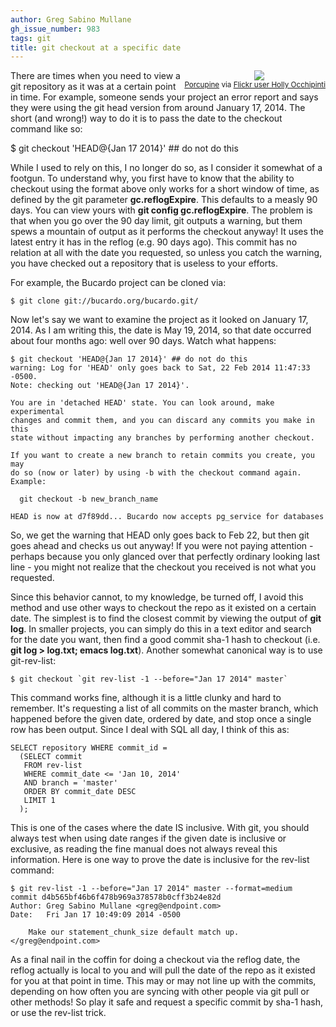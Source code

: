 ```yaml
---
author: Greg Sabino Mullane
gh_issue_number: 983
tags: git
title: git checkout at a specific date
---
```




<div class="separator" style="clear: both; float:right; text-align: center;"><a href="/blog/2014/05/19/git-checkout-at-specific-date/image-0.jpeg" imageanchor="1" style="clear: right; margin-bottom: 1em; margin-left: 1em;"><img border="0" src="/blog/2014/05/19/git-checkout-at-specific-date/image-0.jpeg"/></a>
<br/><small><a href="https://flic.kr/p/eqKF87">Porcupine</a> via <a href="https://www.flickr.com/photos/pinti1/">Flickr user Holly Occhipinti</a></small></div>

There are times when you need to view a git repository as it was at a certain point in time. For example, someone sends your project an error report and says they were using the git head version from around January 17, 2014. The short (and wrong!) way to do it is to pass the date to the checkout command like so:

$ git checkout 'HEAD@{Jan 17 2014}' ## do not do this

While I used to rely on this, I no longer do so, as I consider it somewhat of a footgun. To understand why, you first have to know that the ability to checkout using the format above only works for a short window of time, as defined by the git parameter **gc.reflogExpire**. This defaults to a measly 90 days. You can view yours with **git config gc.reflogExpire**. The problem is that when you go over the 90 day limit, git outputs a warning, but them spews a mountain of output as it performs the checkout anyway! It uses the latest entry it has in the reflog (e.g. 90 days ago). This commit has no relation at all with the date you requested, so unless you catch the warning, you have checked out a repository that is useless to your efforts.

For example, the Bucardo project can be cloned via:

```
$ git clone git://bucardo.org/bucardo.git/
```

Now let's say we want to examine the project as it looked on January 17, 2014. As I am writing this, the date is May 19, 2014, so that date occurred about four months ago: well over 90 days. Watch what happens:

```
$ git checkout 'HEAD@{Jan 17 2014}' ## do not do this
warning: Log for 'HEAD' only goes back to Sat, 22 Feb 2014 11:47:33 -0500.
Note: checking out 'HEAD@{Jan 17 2014}'.

You are in 'detached HEAD' state. You can look around, make experimental
changes and commit them, and you can discard any commits you make in this
state without impacting any branches by performing another checkout.

If you want to create a new branch to retain commits you create, you may
do so (now or later) by using -b with the checkout command again. Example:

  git checkout -b new_branch_name

HEAD is now at d7f89dd... Bucardo now accepts pg_service for databases
```

So, we get the warning that HEAD only goes back to Feb 22, but then git goes ahead and checks us out anyway! If you were not paying attention - perhaps because you only glanced over that perfectly ordinary looking last line - you might not realize that the checkout you received is not what you requested.

Since this behavior cannot, to my knowledge, be turned off, I avoid this method and use other ways to checkout the repo as it existed on a certain date. The simplest is to find the closest commit by viewing the output of **git log**. In smaller projects, you can simply do this in a text editor and search for the date you want, then find a good commit sha-1 hash to checkout (i.e. **git log > log.txt; emacs log.txt**). Another somewhat canonical way is to use git-rev-list:

```
$ git checkout `git rev-list -1 --before="Jan 17 2014" master`
```

This command works fine, although it is a little clunky and hard to remember. It's requesting a list of all commits on the master branch, which happened before the given date, ordered by date, and stop once a single row has been output. Since I deal with SQL all day, I think of this as:

```
SELECT repository WHERE commit_id = 
  (SELECT commit
   FROM rev-list
   WHERE commit_date <= 'Jan 10, 2014'
   AND branch = 'master'
   ORDER BY commit_date DESC
   LIMIT 1
  );
```

This is one of the cases where the date IS inclusive. With git, you should always test when using date ranges if the given date is inclusive or exclusive, as reading the fine manual does not always reveal this information. Here is one way to prove the date is inclusive for the rev-list command:

```
$ git rev-list -1 --before="Jan 17 2014" master --format=medium
commit d4b565bf46b6f478b969a378578b0cff3b24e82d
Author: Greg Sabino Mullane <greg@endpoint.com>
Date:   Fri Jan 17 10:49:09 2014 -0500

    Make our statement_chunk_size default match up.
</greg@endpoint.com>
```

As a final nail in the coffin for doing a checkout via the reflog date, the reflog actually is local to you and will pull the date of the repo as it existed for you at that point in time. This may or may not line up with the commits, depending on how often you are syncing with other people via git pull or other methods! So play it safe and request a specific commit by sha-1 hash, or use the rev-list trick.


